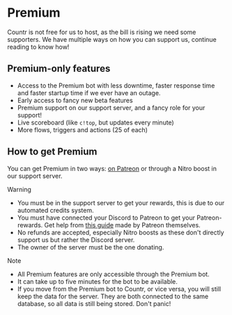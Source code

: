 # Premium

Countr is not free for us to host, as the bill is rising we need some supporters. We have multiple ways on how you can support us, continue reading to know how!

## Premium-only features

* Access to the Premium bot with less downtime, faster response time and faster startup time if we ever have an outage.
* Early access to fancy new beta features
* Premium support on our support server, and a fancy role for your support!
* Live scoreboard (like `c!top`, but updates every minute)
* More flows, triggers and actions (25 of each)

## How to get Premium

You can get Premium in two ways: [on Patreon](https://patreon.com/promises) or through a Nitro boost in our support server.

> [!WARNING]
>
> * You must be in the support server to get your rewards, this is due to our automated credits system.
> * You must have connected your Discord to Patreon to get your Patreon-rewards. Get help from [this guide](https://support.patreon.com/hc/en-us/articles/212052266-Get-my-Discord-role#h_21f22930-84c5-4950-b6b1-3e83312f66dc) made by Patreon themselves.
> * No refunds are accepted, especially Nitro boosts as these don't directly support us but rather the Discord server.
> * The owner of the server must be the one donating.

> [!NOTE]
>
> * All Premium features are only accessible through the Premium bot.
> * It can take up to five minutes for the bot to be available.
> * If you move from the Premium bot to Countr, or vice versa, you will still keep the data for the server. They are both connected to the same database, so all data is still being stored. Don't panic!
